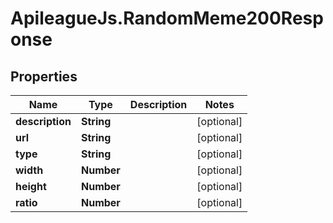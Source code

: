 # ApileagueJs.RandomMeme200Response

## Properties

Name | Type | Description | Notes
------------ | ------------- | ------------- | -------------
**description** | **String** |  | [optional] 
**url** | **String** |  | [optional] 
**type** | **String** |  | [optional] 
**width** | **Number** |  | [optional] 
**height** | **Number** |  | [optional] 
**ratio** | **Number** |  | [optional] 


